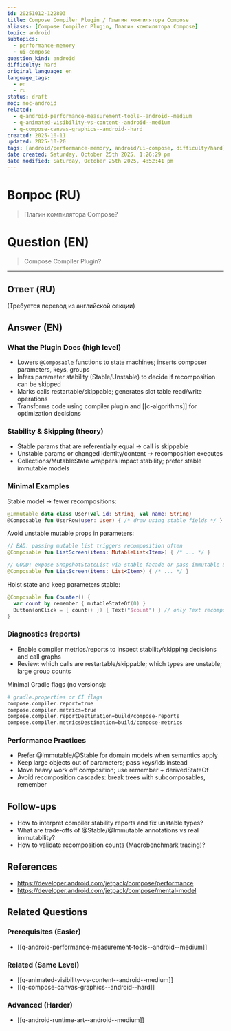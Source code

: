 ```yaml
---
id: 20251012-122803
title: Compose Compiler Plugin / Плагин компилятора Compose
aliases: [Compose Compiler Plugin, Плагин компилятора Compose]
topic: android
subtopics:
  - performance-memory
  - ui-compose
question_kind: android
difficulty: hard
original_language: en
language_tags:
  - en
  - ru
status: draft
moc: moc-android
related:
  - q-android-performance-measurement-tools--android--medium
  - q-animated-visibility-vs-content--android--medium
  - q-compose-canvas-graphics--android--hard
created: 2025-10-11
updated: 2025-10-20
tags: [android/performance-memory, android/ui-compose, difficulty/hard]
date created: Saturday, October 25th 2025, 1:26:29 pm
date modified: Saturday, October 25th 2025, 4:52:41 pm
---
```


# Вопрос (RU)
> Плагин компилятора Compose?

# Question (EN)
> Compose Compiler Plugin?

---

## Ответ (RU)

(Требуется перевод из английской секции)

## Answer (EN)

### What the Plugin Does (high level)
- Lowers `@Composable` functions to state machines; inserts composer parameters, keys, groups
- Infers parameter stability (Stable/Unstable) to decide if recomposition can be skipped
- Marks calls restartable/skippable; generates slot table read/write operations
- Transforms code using compiler plugin and [[c-algorithms]] for optimization decisions

### Stability & Skipping (theory)
- Stable params that are referentially equal → call is skippable
- Unstable params or changed identity/content → recomposition executes
- Collections/MutableState wrappers impact stability; prefer stable immutable models

### Minimal Examples
Stable model → fewer recompositions:
```kotlin
@Immutable data class User(val id: String, val name: String)
@Composable fun UserRow(user: User) { /* draw using stable fields */ }
```

Avoid unstable mutable props in parameters:
```kotlin
// BAD: passing mutable list triggers recomposition often
@Composable fun ListScreen(items: MutableList<Item>) { /* ... */ }

// GOOD: expose SnapshotStateList via stable facade or pass immutable List
@Composable fun ListScreen(items: List<Item>) { /* ... */ }
```

Hoist state and keep parameters stable:
```kotlin
@Composable fun Counter() {
  var count by remember { mutableStateOf(0) }
  Button(onClick = { count++ }) { Text("$count") } // only Text recomposes
}
```

### Diagnostics (reports)
- Enable compiler metrics/reports to inspect stability/skipping decisions and call graphs
- Review: which calls are restartable/skippable; which types are unstable; large group counts

Minimal Gradle flags (no versions):
```bash
# gradle.properties or CI flags
compose.compiler.report=true
compose.compiler.metrics=true
compose.compiler.reportDestination=build/compose-reports
compose.compiler.metricsDestination=build/compose-metrics
```

### Performance Practices
- Prefer @Immutable/@Stable for domain models when semantics apply
- Keep large objects out of parameters; pass keys/ids instead
- Move heavy work off composition; use remember + derivedStateOf
- Avoid recomposition cascades: break trees with subcomposables, remember

## Follow-ups
- How to interpret compiler stability reports and fix unstable types?
- What are trade‑offs of @Stable/@Immutable annotations vs real immutability?
- How to validate recomposition counts (Macrobenchmark tracing)?

## References
- https://developer.android.com/jetpack/compose/performance
- https://developer.android.com/jetpack/compose/mental-model

## Related Questions

### Prerequisites (Easier)
- [[q-android-performance-measurement-tools--android--medium]]

### Related (Same Level)
- [[q-animated-visibility-vs-content--android--medium]]
- [[q-compose-canvas-graphics--android--hard]]

### Advanced (Harder)
- [[q-android-runtime-art--android--medium]]
